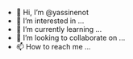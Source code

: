 - 👋 Hi, I’m @yassinenot
- 👀 I’m interested in ...
- 🌱 I’m currently learning ...
- 💞️ I’m looking to collaborate on ...
- 📫 How to reach me ...

<!---
yassinenot/yassinenot is a ✨ special ✨ repository because its `README.md` (this file) appears on your GitHub profile.
You can click the Preview link to take a look at your changes.
--->
